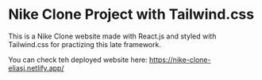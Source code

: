 # Nike Clone Project with Tailwind.css

This is a Nike Clone website made with React.js and styled with Tailwind.css for practizing this late framework.

You can check teh deployed website here: https://nike-clone-eliasj.netlify.app/

